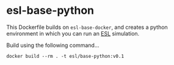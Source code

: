 # esl-base-python

This Dockerfile builds on `esl-base-docker`, and creates a python environment in which you can run an [ESL](https://github.com/EconomicSL) simulation.

Build using the following command...

`docker build --rm . -t esl/base-python:v0.1`
